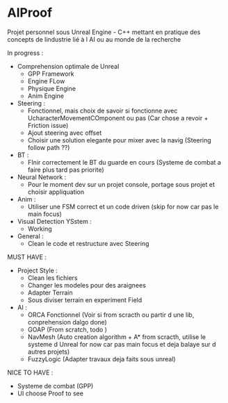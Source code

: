 # AIProof
Projet personnel sous Unreal Engine - C++ mettant en pratique des concepts de lindustrie lié à l AI ou au monde de la recherche

In progress : 
- Comprehension optimale de Unreal
  - GPP Framework
  - Engine FLow
  - Physique Engine
  - Anim Engine
- Steering : 
  - Fonctionnel, mais choix de savoir si fonctionne avec UcharacterMovementCOmponent ou pas (Car chose a revoir + Friction issue)
  - Ajout steering avec offset
  - Choisir une solution elegante pour mixer avec la navig (Steering follow path  ??)
- BT : 
  - FInir correctement le BT du guarde en cours (Systeme de combat a faire plus tard pas priorite)
- Neural Network : 
  - Pour le moment dev sur un projet console, portage sous projet et choisir appliquation
- Anim : 
  - Utiliser une FSM correct et un code driven (skip for now car pas le main focus)
- Visual Detection YSstem : 
  - Working
- General : 
  - Clean le code et restructure avec Steering
  
  
 MUST HAVE : 
- Project Style :
   - Clean les fichiers
   - Changer les modeles pour des araignees
   - Adapter Terrain
   - Sous diviser terrain en experiment Field
 - AI : 
   - ORCA Fonctionnel (Voir si from scracth ou partir d une lib, conprehension dalgo done)
   - GOAP (From scratch, todo )
   - NavMesh (Auto creation algorithm + A* from scracth, utilise le systeme d Unreal for now car pas main focus et deja balaye
    sur d autres projets)
   - FuzzyLogic (Adapter travaux deja faits sous unreal)
    
    
  NICE TO HAVE : 
 - Systeme de combat (GPP)
 - UI choose Proof to see
